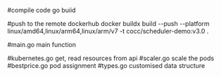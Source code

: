 #compile code
go buiid

#push to the remote dockerhub
docker buildx build --push --platform linux/amd64,linux/arm64,linux/arm/v7  -t cocc/scheduler-demo:v3.0 .

#main.go main function

#kubernetes.go   get, read resources from api
#scaler.go       scale the pods
#bestprice.go    pod assignment
#types.go        customised data structure           

